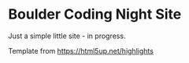 # Boulder Coding Night Site

Just a simple little site - in progress.

Template from https://html5up.net/highlights
